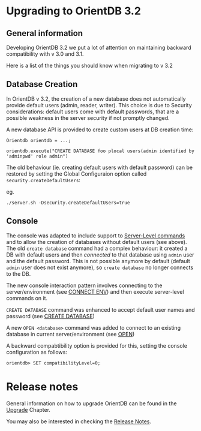 
# Upgrading to OrientDB 3.2

## General information

Developing OrientDB 3.2 we put a lot of attention on maintaining backward compatibility with v 3.0 and 3.1. 

Here is a list of the things you should know when migrating to v 3.2

## Database Creation

In OrientDB v 3.2, the creation of a new database does not automatically provide default users (admin, reader, writer). This choice is due to Security considerations: default users come with default passwords, that are a possible weakness in the server security if not promptly changed.

A new database API is provided to create custom users at DB creation time:

```
Orientdb orientdb = ...;

orientdb.execute("CREATE DATABASE foo plocal users(admin identified by 'adminpwd' role admin")
```

The old behaviour (ie. creating default users with default password) can be restored by setting the Global Configuraion option called `security.createDefaultUsers`:

eg.

```
./server.sh -Dsecurity.createDefaultUsers=true
```

## Console 

The console was adapted to include support to [Server-Level commands](../../serverlevel/README.md) and to allow the creation of databases without default users (see above).
The old `create database` command had a complex behaviour: it created a DB with default users and then *connected* to that database using `admin` user and the default password. This is not possible anymore by default (default `admin` user does not exist anymore), so `create database` no longer connects to the DB. 

The new console interaction pattern involves connecting to the server/environment (see [CONNECT ENV](../../console/Console-Command-Connect-Env.md)) and then execute server-level commands on it.

`CREATE DATABASE` command was enhanced to accept default user names and password (see [CREATE DATABASE](../../console/Console-Command-Create-Database.md))

A new `OPEN <database>` command was added to connect to an existing database in current server/environment (see [OPEN](../../console/Console-Command-Open.md))


A backward compabtibility option is provided for this, setting the console configuration as follows:

```
orientdb> SET compatibilityLevel=0;
```



# Release notes

General information on how to upgrade OrientDB can be found in the [Upgrade](../Upgrade.md) Chapter.

You may also be interested in checking the [Release Notes](../Release-Notes.md).
